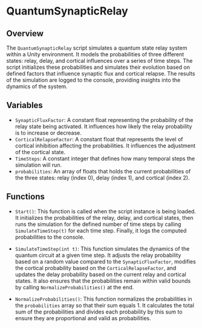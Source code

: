 # QuantumSynapticRelay

## Overview
The `QuantumSynapticRelay` script simulates a quantum state relay system within a Unity environment. It models the probabilities of three different states: relay, delay, and cortical influences over a series of time steps. The script initializes these probabilities and simulates their evolution based on defined factors that influence synaptic flux and cortical relapse. The results of the simulation are logged to the console, providing insights into the dynamics of the system.

## Variables
- `SynapticFluxFactor`: A constant float representing the probability of the relay state being activated. It influences how likely the relay probability is to increase or decrease.
- `CorticalRelapseFactor`: A constant float that represents the level of cortical inhibition affecting the probabilities. It influences the adjustment of the cortical state.
- `TimeSteps`: A constant integer that defines how many temporal steps the simulation will run.
- `probabilities`: An array of floats that holds the current probabilities of the three states: relay (index 0), delay (index 1), and cortical (index 2).

## Functions
- `Start()`: This function is called when the script instance is being loaded. It initializes the probabilities of the relay, delay, and cortical states, then runs the simulation for the defined number of time steps by calling `SimulateTimeStep(t)` for each time step. Finally, it logs the computed probabilities to the console.

- `SimulateTimeStep(int t)`: This function simulates the dynamics of the quantum circuit at a given time step. It adjusts the relay probability based on a random value compared to the `SynapticFluxFactor`, modifies the cortical probability based on the `CorticalRelapseFactor`, and updates the delay probability based on the current relay and cortical states. It also ensures that the probabilities remain within valid bounds by calling `NormalizeProbabilities()` at the end.

- `NormalizeProbabilities()`: This function normalizes the probabilities in the `probabilities` array so that their sum equals 1. It calculates the total sum of the probabilities and divides each probability by this sum to ensure they are proportional and valid as probabilities.